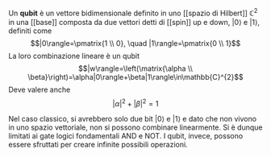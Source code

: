 Un **qubit** è un vettore bidimensionale definito in uno [[spazio di Hilbert]] $\mathbb{C}^{2}$ in una [[base]] composta da due vettori detti di [[spin]] up e down, $|0\rangle$ e $|1\rangle$, definiti come
$$|0\rangle=\pmatrix{1 \\ 0}, \quad |1\rangle=\pmatrix{0 \\ 1}$$
La loro combinazione lineare è un qubit
$$|w\rangle=\left(\matrix{\alpha \\ \beta}\right)=\alpha|0\rangle+\beta|1\rangle\in\mathbb{C}^{2}$$
Deve valere anche
$$|\alpha|^{2}+|\beta|^{2}=1$$

Nel caso classico, si avrebbero solo due bit $|0\rangle$ e $|1\rangle$ e dato che non vivono in uno spazio vettoriale, non si possono combinare linearmente. Si è dunque limitati ai gate logici fondamentali AND e NOT. I qubit, invece, possono essere sfruttati per creare infinite possibili operazioni.